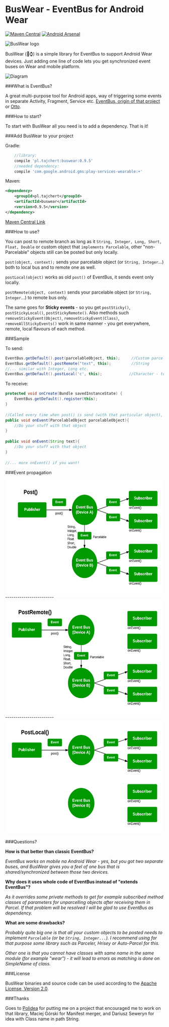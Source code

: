 BusWear - EventBus for Android Wear
=======

[![Maven Central](https://maven-badges.herokuapp.com/maven-central/pl.tajchert/buswear/badge.svg?style=flat)](https://maven-badges.herokuapp.com/maven-central/pl.tajchert/buswear)
[![Android Arsenal](https://img.shields.io/badge/Android%20Arsenal-BusWear-brightgreen.svg?style=flat)](https://android-arsenal.com/details/1/1336)

![BusWear logo](https://raw.githubusercontent.com/tajchert/BusWear/master/mobile/src/main/res/drawable-xxxhdpi/ic_launcher.png)

BusWear (:bus::watch:) is a simple library for EventBus to support Android Wear devices. Just adding one line of code lets you get synchronized event buses on Wear and mobile platform.

![Diagram](https://raw.githubusercontent.com/tajchert/BusWear/master/docs/diagram_simple.png)

###What is EventBus?

A great multi-purpose tool for Android apps, way of triggering some events in separate Activity, Fragment, Service etc. [EventBus, origin of that project](https://github.com/greenrobot/EventBus) or [Otto](https://github.com/square/otto).

###How to start?

To start with BusWear all you need is to add a dependency. That is it!

###Add BusWear to your project

Gradle:
```gradle
    //library:
    compile 'pl.tajchert:buswear:0.9.5'
    //needed dependency:
    compile 'com.google.android.gms:play-services-wearable:+'
```

Maven:
```xml
<dependency>
    <groupId>pl.tajchert</groupId>
    <artifactId>buswear</artifactId>
    <version>0.9.5</version>
</dependency>
```

[Maven Central Link](http://search.maven.org/#search%7Cga%7C1%7Cg%3A%22pl.tajchert%22%20AND%20a%3A%22buswear%22)


###How to use?

You can post to remote branch as long as it `String, Integer, Long, Short, Float, Double` or custom object that `implements Parcelable`, other "non-Parcelable" objects still can be posted but only locally.


`post(object, context);` sends your parcelable object (or `String, Integer`...) both to local bus and to remote one as well.

`postLocal(object)` works as old `post()` of EventBus, it sends event only locally.

`postRemote(object, context)` sends your parcelable object (or `String, Integer`...) to remote bus only.

The same goes for **Sticky events** - so you get `postSticky()`, `postStickyLocal()`, `postStickyRemote()`. Also methods such `removeStickyEvent(Object)`, `removeStickyEvent(Class)`, `removeAllStickyEvents()` work in same manner - you get everywhere, remote, local flavours of each method.


###Sample

To send:

```java
EventBus.getDefault().post(parcelableObject, this);     //Custom parcelable object
EventBus.getDefault().postRemote("text", this);         //String
//... similar with Integer, Long etc.
EventBus.getDefault().postLocal('c', this);            //Character - to local function you can pass any object that you like
```

To receive:
```java
protected void onCreate(Bundle savedInstanceState) {
    EventBus.getDefault().register(this);
}

//Called every time when post() is send (with that particular object), needs to be named "onEvent(ObjectType)"
public void onEvent(ParcelableObject parcelableObject){
    //Do your stuff with that object
}

public void onEvent(String text){
    //Do your stuff with that object
}

//... more onEvent() if you want!
```

###Event propagation

<img src="docs/diagram_post.png" width="600" height="361"/>
------------------------
<img src="docs/diagram_postremote.png" width="600" height="361"/>
------------------------
<img src="docs/diagram_postlocal.png" width="600" height="361"/>

###Questions?

**How is that better than classic EventBus?**

_EventBus works on mobile na Android Wear - yes, but you got two separate buses, and BusWear gives you a feel of one bus that is shared/synchronized between those two devices._

**Why does it uses whole code of EventBus instead of "extends EventBus"?**

_As it overrides some private methods to get for example subscribed method classes of parameters for unparcelling objects after receiving them in Parcel. If that problem will be resolved I will be glad to use EventBus as dependency._

**What are some drawbacks?**

_Probably quite big one is that all your custom objects to be posted needs to implement `Parcelable` (or be `String, Integer...`). I recommend using for that purpose some library such as Parceler, Hrisey or Auto-Parcel for this._

_Other one is that you cannot have classes with same name in the same module (for example "wear") - it will lead to errors as matching is done on SimpleName of class._

###License

BusWear binaries and source code can be used according to the [Apache License, Version 2.0](LICENSE).

###Thanks

Goes to [Polidea](https://www.polidea.com/) for putting me on a project that encouraged me to work on that library, Maciej Górski for Manifest merger, and Dariusz Seweryn for idea with Class name in path String.
